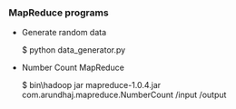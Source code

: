 ### MapReduce programs

* Generate random data

	$ python data_generator.py 

* Number Count MapReduce

	$ bin\hadoop jar mapreduce-1.0.4.jar com.arundhaj.mapreduce.NumberCount /input /output
	
